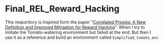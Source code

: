 # Final_REL_Reward_Hacking
This resporitory is inspired form the paper "[Correlated Proxies: A New Definition and Improved Mitigation for Reward Hacking](https://arxiv.org/abs/2403.03185)".
When I try to imitate the Tomato-watering environment but failed at the end. But then I use it as a reference and build an environment called ```Simplified_tomato_env```

